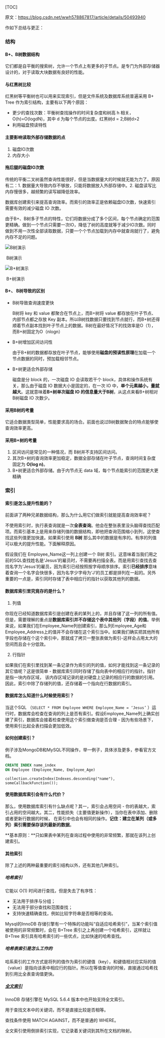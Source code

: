 [TOC]

原文：https://blog.csdn.net/wwh578867817/article/details/50493940

作如下总结与更正：

### 结构

#### B+、B树数据结构

它们都是自平衡的搜索树，允许一个节点上有更多的子节点。是专门为外部存储器设计的，对于读取大块数据有良好的性能。

#### 与红黑树比较

红黑树等平衡树也可以用来实现索引，但是文件系统及数据库系统普遍采用 B+ Tree 作为索引结构，主要有以下两个原因：

- 更少的查找次数：平衡树查找操作的时间复杂度和树高 h 相关，O(h)=O(logdN)，其中 d 为每个节点的出度。红黑树d = 2;B树d>2
- 利用磁盘预读特性

#### 主要影响读取外部存储数据的点

1. 磁盘IO次数
2. 内存大小

#### 拖后腿的磁盘IO次数

传统的平衡二叉树虽然查询性能很好，但是当数据量大的时候就无能为力了。原因有二：1. 数据量大导致内存不够放，只能将数据放入外部存储中。2. 磁盘读写比内存慢很多，越频繁的读写越降低效率。

数据库创建索引来提高查询效率。而索引的效率正是依赖磁盘IO次数，快速索引需要有效的减少磁盘 IO 次数。

由于B+、B树多子节点的特性，它们将数据分成了多个区间，每个节点确定的范围更精确。做到一个节点只需要一次IO，降低了树的高度就等于减少IO次数。同时做到不用一次性全部读取数据，只要一个个节点加载到内存中就查询就行了，避免内存不足的问题。

![B树演示](https://files.cnblogs.com/yangecnu/btreebuild.gif)

​								B树演示

![B+树演示](https://files.cnblogs.com/yangecnu/Bplustreebuild.gif)

​								B+树演示

#### B+、 B树导致的区别

- B树导致查询速度更快

  B树将 key 和 value 都聚合在节点上，而B+树将 value 都存放在叶子节点、内部节点都之存放 Key 副本。所以B树找数据只要找到节点就行，而B+树还得顺着节点副本找到叶子节点上的数据。B树在最好情况下的找效率是O（1），而B+树固定为O（nlogn）

- B+树增加区间访问性

  由于B+树的数据都存放在叶子节点，能够使用**磁盘的预读性原理**在加载一个节点数据的同时，预加载相邻节点。

- B+树更适合外部存储

  磁盘是分 block 的，一次磁盘 IO 会读取若干个 block，具体和操作系统有关，那么由于磁盘 IO 数据大小是固定的，在一次 IO 中，**单个元素越小，量就越大**。这就意味着**B+树单次磁盘 IO 的信息量大于B树**，从这点来看B+树相对B树磁盘 IO 次数少。

#### 采用B树的考量

它适合数据类型简单，性能要求高的场合。前面也说过B树数据聚合的特点能够使查询效率更高。

#### 采用B+树的考量

1. 区间访问是常见的一种情况，而 B树并不支持区间访问。
2. 其次B+树的查询效率更加稳定，数据全部存储在叶子节点，查询时间复杂度固定为 **O(log n)**。
3. B+树更适合外部存储。由于内节点无 data 域，每个节点能索引的范围更大更精确

### 索引

#### 索引是怎么提升性能的？

前面讲了两种兄弟数据结构，那么为什么用它们做索引就能提高查询效率呢？

不使用索引时，执行表查询就是一次**全表查询**。他会在整张表里没头脑得查找匹配项。而索引基本上是用来存储列值的数据结构，即他把查询范围缩小到列，这使查找这些列值更加快速。如果索引使用 **B树** 那么其中的数据是有序的。有序的列值可以极大的提升性能。下面解释原因。

假设我们在 Employee_Name这一列上创建一个 B树 索引。这意味着当我们用之前的SQL查找姓名是‘Jesus’的雇员时，不需要再扫描全表。而是用索引查找去查找名字为‘Jesus’的雇员，因为索引已经按照按字母顺序排序。索引**已经排序**意味着查询一个名字会快很多，因为名字少字母为‘J’的员工都是排列在一起的。另外重要的一点是，索引同时存储了表中相应行的指针以获取其他列的数据。

#### 数据库索引里究竟存的是什么？

1. 列值

你现在已经知道数据库索引是创建在表的某列上的，并且存储了这一列的所有值。但是，需要理解的重点是**数据库索引并不存储这个表中其他列（字段）的值**。举例来说，如果我们在Employee_Name列创建索引，那么列Employee_Age和Employee_Address上的值并不会存储在这个索引当中。如果我们确实把其他所有字段也存储在个这个索引中，那就成了拷贝一整张表做为索引-这样会占用太大的空间而且会十分低效。

2. 行指针

如果我们在索引里找到某一条记录作为索引的列的值，如何才能找到这一条记录的其它值呢？这是很简单 - 数据库索引同时存储了指向表中的相应行的指针。指针是指一块内存区域， 该内存区域记录的是对硬盘上记录的相应行的数据的引用。因此，索引中除了存储列的值，还存储着一个指向在行数据的索引。

#### 数据库怎么知道什么时候使用索引？

当这个SQL （`SELECT * FROM Employee WHERE Employee_Name = ‘Jesus’` ）运行时，数据库会检查在查询的列上是否有索引。假设Employee_Name列上确实创建了索引，数据库会接着检查使用这个索引做查询是否合理 - 因为有些场景下，使用索引比起全表扫描会更加低效。

#### 如何创建索引？

例子涉及MongoDB和MySQL不同操作，举一例子，具体涉及更多，参看官方文档。

```SQL
CREATE INDEX name_index
ON Employee (Employee_Name, Employee_Age)
```

```MongoDB
collection.createIndex(Indexes.descending("name"), someCallbackFunction());
```

#### 使用数据库索引会有什么代价？

那么，使用数据库索引有什么缺点呢？其一，索引会占用空间 - 你的表越大，索引占用的空间越大。其二，性能损失（主要值更新操作），当你在表中添加、删除或者更新行数据的时候， 在索引中也会有相同的操作。**记住：建立在某列（或多列）索引需要保存该列最新的数据**。

**基本原则：**只如果表中某列在查询过程中使用的非常频繁，那就在该列上创建索引。



#### 其他索引

除了上述的两种最重要的索引结构以外，还有其他几种索引。

##### 哈希索引

它能以 O(1) 时间进行查找，但是失去了有序性：

- 无法用于排序与分组；
- 无法用于部分查找和范围查找；
- 支持快速精确查找，例如比较字符串是否相等的查询。

Mysql的InnoDB 存储引擎有一个特殊的功能叫“自适应哈希索引”，当某个索引值被使用的非常频繁时，会在 B+Tree 索引之上再创建一个哈希索引，这样就让 B+Tree 索引具有哈希索引的一些优点，比如快速的哈希查找。

##### 哈希表索引是怎么工作的

哈系索引的工作方式是将列的值作为索引的键值（key），和键值相对应实际的值（value）是指向该表中相应行的指针。所以在等值查询的时候，直接通过哈希找到引用比全表查询值更快。

##### [全文索引](https://www.jianshu.com/p/645402711dac)

InnoDB 存储引擎在 MySQL 5.6.4 版本中也开始支持全文索引。

用于查找文本中的关键词，而不是直接比较是否相等。

查找条件使用 MATCH AGAINST，而不是普通的 WHERE。

全文索引使用倒排索引实现，它记录着关键词到其所在文档的映射。



